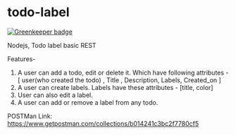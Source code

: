 # todo-label

[![Greenkeeper badge](https://badges.greenkeeper.io/saikatharryc/todo-label.svg)](https://greenkeeper.io/)

Nodejs, Todo label basic REST 

Features- 
1. A user can add a todo, edit or delete it. Which have following attributes - [ user(who created the todo) , Title , Description, Labels, Created_on ]
2. A user can create labels. Labels have these attributes - [title, color]
3. User can also edit a label.
4. A user can add or remove a label from any todo. 


POSTMan Link: https://www.getpostman.com/collections/b014241c3bc2f7780cf5
